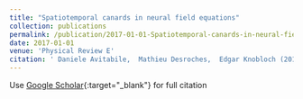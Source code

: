 ```yaml
---
title: "Spatiotemporal canards in neural field equations"
collection: publications
permalink: /publication/2017-01-01-Spatiotemporal-canards-in-neural-field-equations
date: 2017-01-01
venue: 'Physical Review E'
citation: ' Daniele Avitabile,  Mathieu Desroches,  Edgar Knobloch (2017) &quot;Spatiotemporal canards in neural field equations.&quot; <i>Physical Review E</i>. 95, 042205.'
---
```

Use [Google Scholar](https://scholar.google.com/scholar?q=Spatiotemporal+canards+in+neural+field+equations){:target="_blank"} for full citation